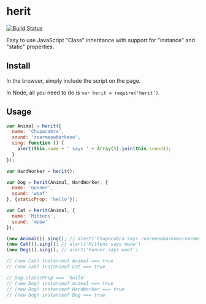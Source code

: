 # herit

[![Build Status](https://secure.travis-ci.org/caseywebdev/herit.png)](http://travis-ci.org/caseywebdev/herit)

Easy to use JavaScript "Class" inheritance with support for "instance" and
"static" properties.

## Install

In the browser, simply include the script on the page.

In Node, all you need to do is `var herit = require('herit')`.

## Usage

```js
var Animal = herit({
  name: 'Chupacabra',
  sound: 'roarmeowbarkmoo',
  sing: function () {
    alert(this.name + ' says ' + Array(5).join(this.sound));
  }
});

var HardWorker = herit();

var Dog = herit(Animal, HardWorker, {
  name: 'Gunner',
  sound: 'woof'
}, {staticProp: 'hello'});

var Cat = herit(Animal, {
  name: 'Mittens',
  sound: 'meow'
});

(new Animal()).sing(); // alert('Chupacabra says roarmeowbarkmooroarmeowbarkmooroarmeowbarkmooroarmeowbarkmooroarmeowbarkmoo')
(new Cat()).sing(); // alert('Mittens says meow')
(new Dog()).sing(); // alert('Gunner says woof')

// (new Cat) instanceof Animal === true
// (new Cat) instanceof Cat === true

// Dog.staticProp === 'hello'
// (new Dog) instanceof Animal === true
// (new Dog) instanceof HardWorker === true
// (new Dog) instanceof Dog === true
```
